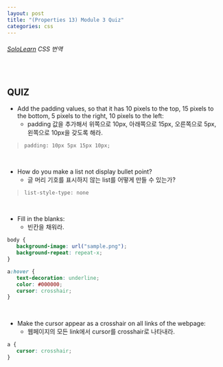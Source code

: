 ```yaml
---
layout: post
title: "(Properties 13) Module 3 Quiz"
categories: css
---
```


###### [SoloLearn](https://www.sololearn.com/) CSS 번역

<br>

## QUIZ

- Add the padding values, so that it has 10 pixels to the top, 15 pixels to the bottom, 5 pixels to the right, 10 pixels to the left:
  - padding 값을 추가해서 위쪽으로 10px, 아래쪽으로 15px, 오른쪽으로 5px, 왼쪽으로 10px을 갖도록 해라.

> `padding: 10px 5px 15px 10px;`

<br>

- How do you make a list not display bullet point?
  - 글 머리 기호를 표시하지 않는 list를 어떻게 만들 수 있는가?

> `list-style-type: none`

<br>

- Fill in the blanks:
  - 빈칸을 채워라.

```css
body {
   background-image: url("sample.png");
   background-repeat: repeat-x;
}

a:hover {
   text-decoration: underline;
   color: #000000;
   cursor: crosshair;
}
```

<br>

- Make the cursor appear as a crosshair on all links of the webpage:
  - 웹페이지의 모든 link에서 cursor를 crosshair로 나타내라.

```css
a {
   cursor: crosshair;
}
```

<br>